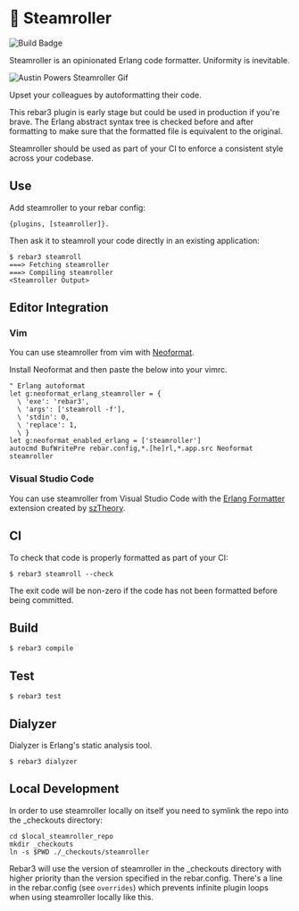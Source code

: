 🚂 Steamroller
==============

![Build Badge](https://github.com/old-reliable/steamroller/workflows/build/badge.svg)

Steamroller is an opinionated Erlang code formatter. Uniformity is inevitable.

![Austin Powers Steamroller Gif](https://thumbs.gfycat.com/MassiveGlossyAmericantoad-size_restricted.gif)

Upset your colleagues by autoformatting their code.

This rebar3 plugin is early stage but could be used in production if you're brave. The Erlang
abstract syntax tree is checked before and after formatting to make sure that the formatted file
is equivalent to the original.

Steamroller should be used as part of your CI to enforce a consistent style across your codebase.

## Use

Add steamroller to your rebar config:

    {plugins, [steamroller]}.

Then ask it to steamroll your code directly in an existing application:

    $ rebar3 steamroll
    ===> Fetching steamroller
    ===> Compiling steamroller
    <Steamroller Output>

## Editor Integration

### Vim

You can use steamroller from vim with [Neoformat](https://github.com/sbdchd/neoformat).

Install Neoformat and then paste the below into your vimrc.

```viml
" Erlang autoformat
let g:neoformat_erlang_steamroller = {
  \ 'exe': 'rebar3',
  \ 'args': ['steamroll -f'],
  \ 'stdin': 0,
  \ 'replace': 1,
  \ }
let g:neoformat_enabled_erlang = ['steamroller']
autocmd BufWritePre rebar.config,*.[he]rl,*.app.src Neoformat steamroller
```

### Visual Studio Code

You can use steamroller from Visual Studio Code with the
[Erlang Formatter](https://marketplace.visualstudio.com/items?itemName=szTheory.erlang-formatter)
extension created by [szTheory](https://github.com/szTheory).

## CI

To check that code is properly formatted as part of your CI:

    $ rebar3 steamroll --check

The exit code will be non-zero if the code has not been formatted before being committed.

## Build

    $ rebar3 compile

## Test

    $ rebar3 test

## Dialyzer

Dialyzer is Erlang's static analysis tool.

    $ rebar3 dialyzer

## Local Development

In order to use steamroller locally on itself you need to symlink the repo into the \_checkouts
directory:

    cd $local_steamroller_repo
    mkdir _checkouts
    ln -s $PWD ./_checkouts/steamroller

Rebar3 will use the version of steamroller in the \_checkouts directory with higher priority than
the version specified in the rebar.config. There's a line in the rebar.config (see `overrides`)
which prevents infinite plugin loops when using steamroller locally like this.
